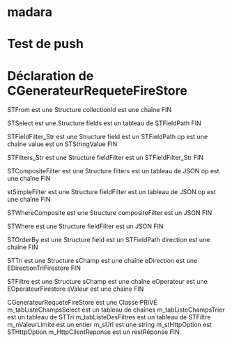 # madara
# Test de push
# Déclaration de CGenerateurRequeteFireStore

STFrom est une Structure
	collectionId est une chaîne
FIN

STSelect est une Structure
	fields est un tableau de STFieldPath
FIN

STFieldFilter_Str est une Structure
	field	est un STFieldPath
	op		est une chaîne
	value	est un STStringValue
FIN

STFilters_Str est une Structure
	fieldFilter est un STFieldFilter_Str
FIN

STCompositeFilter est une Structure
	filters	est un tableau de JSON
	op		est une chaîne
FIN

stSimpleFilter est une Structure
	fieldFilter	est un tableau de JSON
	op			est une chaîne
FIN

STWhereComposite est une Structure
	compositeFilter est un JSON
FIN

STWhere est une Structure
	fieldFilter est un JSON
FIN

STOrderBy est une Structure
	field		est un STFieldPath
	direction	est une chaîne
FIN

STTri est une Structure
	sChamp		est une chaîne
	eDirection	est une EDirectionTriFirestore
FIN

STFiltre est une Structure
	sChamp		est une chaîne
	eOperateur	est une EOperateurFirestore
	sValeur		est une chaîne
FIN

CGenerateurRequeteFireStore est une Classe
PRIVÉ
	m_tabListeChampsSelect	est un tableau de chaînes
	m_tabListeChampsTrier	est un tableau de STTri
	m_tabListeDesFiltres	est un tableau de STFiltre
	m_nValeurLimite			est un entier
	m_sUrl					est une string
	m_stHttpOption			est STHttpOption
	m_HttpClientReponse		est un restRéponse
FIN
